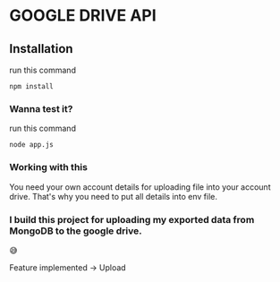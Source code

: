 # GOOGLE DRIVE API

## Installation
run this command
```
npm install
```
### Wanna test it?
run this command
```
node app.js
```
### Working with this
You need your own account details for uploading file into your account drive.
That's why you need to put all details into env file.

### I build this project for uploading my exported data from MongoDB to the google drive.
😅

Feature implemented -> Upload
